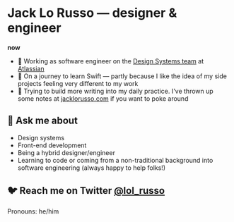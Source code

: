 # Jack Lo Russo — designer & engineer

**now**

- 💼 Working as software engineer on the [Design Systems team](https://atlassian.design) at [Atlassian](https://www.atlassian.com/)
- 🌱 On a journey to learn Swift — partly because I like the idea of my side projects feeling very different to my work
- 📝 Trying to build more writing into my daily practice. I've thrown up some notes at [jacklorusso.com](https://jacklorusso.com/) if you want to poke around

## 💬 Ask me about

- Design systems
- Front-end development
- Being a hybrid designer/engineer
- Learning to code or coming from a non-traditional background into software engineering (always happy to help folks!)

## 🐦 Reach me on Twitter [@lol_russo](https://twitter.com/lol_russo)

Pronouns: he/him

<!--
**lol-russo/lol-russo** is a ✨ _special_ ✨ repository because its `README.md` (this file) appears on your GitHub profile.

Here are some ideas to get you started:

- 🔭 I’m currently working on ...
- 🌱 I’m currently learning ...
- 👯 I’m looking to collaborate on ...
- 🤔 I’m looking for help with ...
- 💬 Ask me about ...
- 📫 How to reach me: ...
- 😄 Pronouns: ...
- ⚡ Fun fact: ...
-->

